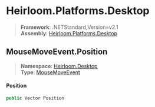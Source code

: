 # Heirloom.Platforms.Desktop

> **Framework**: .NETStandard,Version=v2.1  
> **Assembly**: [Heirloom.Platforms.Desktop][0]  

## MouseMoveEvent.Position

> **Namespace**: [Heirloom.Desktop][0]  
> **Type**: [MouseMoveEvent][1]  

#### Position

```cs
public Vector Position
```

[0]: ../../../Heirloom.Platforms.Desktop.md
[1]: ../MouseMoveEvent.md
